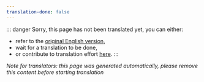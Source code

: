 ```yaml
---
translation-done: false
---
```

::: danger
Sorry, this page has not been translated yet, you can either:
- refer to the [original English version](</support/exceptions.md>),
- wait for a translation to be done,
- or contribute to translation effort [here](https://github.com/bsmg/wiki).
:::

_Note for translators: this page was generated automatically, please remove this content before starting translation_
